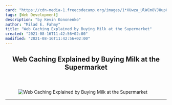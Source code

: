 ```yaml
---
card: "https://cdn-media-1.freecodecamp.org/images/1*XUwza_UlWCm8VJ8up0Q1cg.jpeg"
tags: [Web Development]
description: "by Kevin Kononenko"
author: "Milad E. Fahmy"
title: "Web Caching Explained by Buying Milk at the Supermarket"
created: "2021-08-16T11:42:56+02:00"
modified: "2021-08-16T11:42:56+02:00"
---
```

<div class="site-wrapper">
<main id="site-main" class="site-main outer">
<div class="inner">
<article class="post-full post tag-web-development tag-tech tag-technology tag-programming tag-coding ">
<header class="post-full-header">
<h1 class="post-full-title">Web Caching Explained by Buying Milk at the Supermarket</h1>
</header>
<figure class="post-full-image">
<picture>
<source media="(max-width: 700px)" sizes="1px" srcset="data:image/gif;base64,R0lGODlhAQABAIAAAAAAAP///yH5BAEAAAAALAAAAAABAAEAAAIBRAA7 1w">
<source media="(min-width: 701px)" sizes="(max-width: 800px) 400px,
(max-width: 1170px) 700px,
1400px" srcset="https://cdn-media-1.freecodecamp.org/images/1*XUwza_UlWCm8VJ8up0Q1cg.jpeg 300w,
https://cdn-media-1.freecodecamp.org/images/1*XUwza_UlWCm8VJ8up0Q1cg.jpeg 600w,
https://cdn-media-1.freecodecamp.org/images/1*XUwza_UlWCm8VJ8up0Q1cg.jpeg 1000w,
https://cdn-media-1.freecodecamp.org/images/1*XUwza_UlWCm8VJ8up0Q1cg.jpeg 2000w">
<img onerror="this.style.display='none'" src="https://cdn-media-1.freecodecamp.org/images/1*XUwza_UlWCm8VJ8up0Q1cg.jpeg" alt="Web Caching Explained by Buying Milk at the Supermarket">
</picture>
</figure>
<section class="post-full-content">
<div class="post-content medium-migrated-article">
</div>
<hr>
</section>
</article>
</div>
</main>
</div>
<!-- Google Tag Manager (noscript) -->
<!-- End Google Tag Manager (noscript) -->
